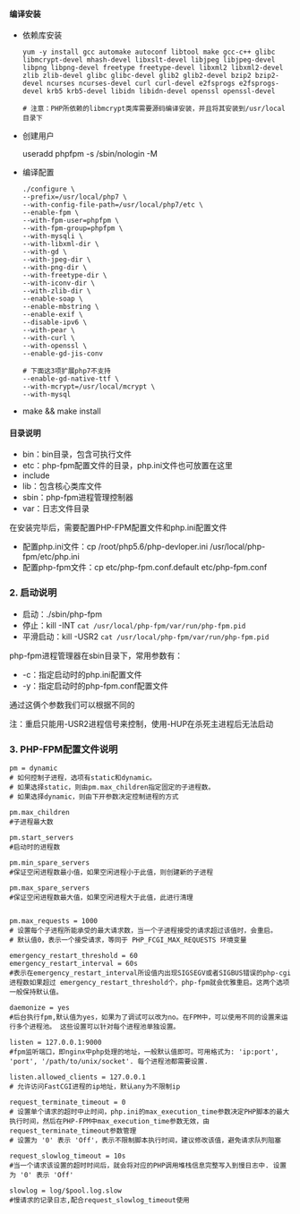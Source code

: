#### 编译安装

- 依赖库安装

  ```
  yum -y install gcc automake autoconf libtool make gcc-c++ glibc libmcrypt-devel mhash-devel libxslt-devel libjpeg libjpeg-devel libpng libpng-devel freetype freetype-devel libxml2 libxml2-devel zlib zlib-devel glibc glibc-devel glib2 glib2-devel bzip2 bzip2-devel ncurses ncurses-devel curl curl-devel e2fsprogs e2fsprogs-devel krb5 krb5-devel libidn libidn-devel openssl openssl-devel

  # 注意：PHP所依赖的libmcrypt类库需要源码编译安装，并且将其安装到/usr/local目录下
  ```

- 创建用户

  useradd phpfpm -s /sbin/nologin -M

- 编译配置

  ```
  ./configure \
  --prefix=/usr/local/php7 \
  --with-config-file-path=/usr/local/php7/etc \
  --enable-fpm \
  --with-fpm-user=phpfpm \
  --with-fpm-group=phpfpm \
  --with-mysqli \
  --with-libxml-dir \
  --with-gd \
  --with-jpeg-dir \
  --with-png-dir \
  --with-freetype-dir \
  --with-iconv-dir \
  --with-zlib-dir \
  --enable-soap \
  --enable-mbstring \
  --enable-exif \
  --disable-ipv6 \
  --with-pear \
  --with-curl \
  --with-openssl \
  --enable-gd-jis-conv

  # 下面这3项扩展php7不支持
  --enable-gd-native-ttf \
  --with-mcrypt=/usr/local/mcrypt \
  --with-mysql
  ```

- make && make install



#### 目录说明

- bin：bin目录，包含可执行文件
- etc：php-fpm配置文件的目录，php.ini文件也可放置在这里
- include
- lib：包含核心类库文件
- sbin：php-fpm进程管理控制器
- var：日志文件目录

在安装完毕后，需要配置PHP-FPM配置文件和php.ini配置文件
- 配置php.ini文件：cp /root/php5.6/php-devloper.ini /usr/local/php-fpm/etc/php.ini
- 配置php-fpm文件：cp etc/php-fpm.conf.default etc/php-fpm.conf

### 2. 启动说明
- 启动：./sbin/php-fpm
- 停止：kill -INT `cat /usr/local/php-fpm/var/run/php-fpm.pid`
- 平滑启动：kill -USR2 `cat /usr/local/php-fpm/var/run/php-fpm.pid`

php-fpm进程管理器在sbin目录下，常用参数有：
- -c：指定启动时的php.ini配置文件
- -y：指定启动时的php-fpm.conf配置文件

通过这俩个参数我们可以根据不同的

注：重启只能用-USR2进程信号来控制，使用-HUP在杀死主进程后无法启动

### 3. PHP-FPM配置文件说明
```
pm = dynamic 
# 如何控制子进程，选项有static和dynamic。
# 如果选择static，则由pm.max_children指定固定的子进程数。
# 如果选择dynamic，则由下开参数决定控制进程的方式

pm.max_children 
#子进程最大数

pm.start_servers 
#启动时的进程数

pm.min_spare_servers 
#保证空闲进程数最小值，如果空闲进程小于此值，则创建新的子进程

pm.max_spare_servers 
#保证空闲进程数最大值，如果空闲进程大于此值，此进行清理


pm.max_requests = 1000
# 设置每个子进程所能承受的最大请求数，当一个子进程接受的请求超过该值时，会重启。
# 默认值0，表示一个接受请求，等同于 PHP_FCGI_MAX_REQUESTS 环境变量

emergency_restart_threshold = 60
emergency_restart_interval = 60s
#表示在emergency_restart_interval所设值内出现SIGSEGV或者SIGBUS错误的php-cgi进程数如果超过 emergency_restart_threshold个，php-fpm就会优雅重启。这两个选项一般保持默认值。

daemonize = yes
#后台执行fpm,默认值为yes，如果为了调试可以改为no。在FPM中，可以使用不同的设置来运行多个进程池。 这些设置可以针对每个进程池单独设置。

listen = 127.0.0.1:9000
#fpm监听端口，即nginx中php处理的地址，一般默认值即可。可用格式为: 'ip:port', 'port', '/path/to/unix/socket'. 每个进程池都需要设置.

listen.allowed_clients = 127.0.0.1
# 允许访问FastCGI进程的ip地址，默认any为不限制ip

request_terminate_timeout = 0
# 设置单个请求的超时中止时间，php.ini的max_execution_time参数决定PHP脚本的最大执行时间，然后在PHP-FPM中max_execution_time参数无效，由request_terminate_timeout参数管理
# 设置为 '0' 表示 'Off'，表示不限制脚本执行时间，建议修改该值，避免请求队列阻塞
 
request_slowlog_timeout = 10s
#当一个请求该设置的超时时间后，就会将对应的PHP调用堆栈信息完整写入到慢日志中. 设置为 '0' 表示 'Off'
 
slowlog = log/$pool.log.slow
#慢请求的记录日志,配合request_slowlog_timeout使用
```



